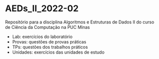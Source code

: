 # AEDs_II_2022-02

Repositório para a disciplina Algoritmos e Estruturas de Dados II do curso de Ciência da Computação na PUC Minas

- Lab: exercícios do laboratório
- Provas: questões de provas práticas
- TPs: questões dos trabalhos práticos
- Unidades: exercícios das unidades de estudo

